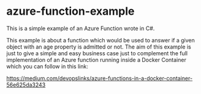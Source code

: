 # azure-function-example

This is a simple example of an Azure Function wrote in C#.

This example is about a function which would be used to answer if a given object with an age property is admitted or not.
The aim of this example is just to give a simple and easy business case just to complement the full implementation of an Azure function running inside a Docker Container which you can follow in this link:

https://medium.com/devopslinks/azure-functions-in-a-docker-container-56e625da3243


